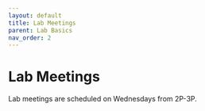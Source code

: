 ```yaml
---
layout: default
title: Lab Meetings
parent: Lab Basics
nav_order: 2
---
```



# Lab Meetings

Lab meetings are scheduled on Wednesdays from 2P-3P.